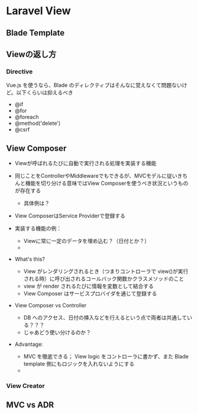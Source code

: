 # Laravel View


## Blade Template


## Viewの返し方

### Directive

Vue.js を使うなら、Blade のディレクティブはそんなに覚えなくて問題ないけど。以下くらいは抑えるべき

- @if
- @for
- @foreach
- @method('delete')
- @csrf


## View Composer

- Viewが呼ばれるたびに自動で実行される処理を実装する機能
- 同じことをControllerやMiddlewareでもできるが、MVCモデルに従いきちんと機能を切り分ける意味ではView Composerを使うべき状況というものが存在する
  - 具体例は？
- View ComposerはService Providerで登録する
- 実装する機能の例：
  - Viewに常に一定のデータを埋め込む？（日付とか？）
  -


- What's this?

  - View がレンダリングされるとき（つまりコントローラで view()が実行される時）に呼び出されるコールバック関数かクラスメソッドのこと
  - view が render されるたびに情報を変数として結合する
  - View Composer はサービスプロバイダを通じて登録する

- View Composer vs Controller

  - DB へのアクセス、日付の挿入などを行えるという点で両者は共通している？？？
  - じゃあどう使い分けるのか？

- Advantage:
  - MVC を徹底できる； View logic をコントローラに書かず、また Blade template 側にもロジックを入れないようにする
  -

### View Creator

## MVC vs ADR